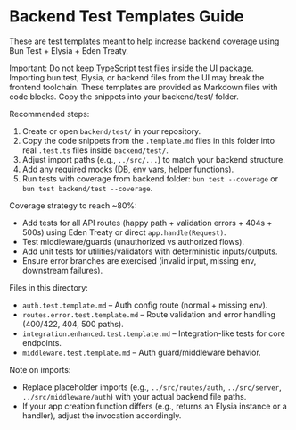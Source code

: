 # Backend Test Templates Guide

These are test templates meant to help increase backend coverage using Bun Test + Elysia + Eden Treaty.

Important: Do not keep TypeScript test files inside the UI package. Importing bun:test, Elysia, or backend files from the UI may break the frontend toolchain. These templates are provided as Markdown files with code blocks. Copy the snippets into your backend/test/ folder.

Recommended steps:
1. Create or open `backend/test/` in your repository.
2. Copy the code snippets from the `.template.md` files in this folder into real `.test.ts` files inside `backend/test/`.
3. Adjust import paths (e.g., `../src/...`) to match your backend structure.
4. Add any required mocks (DB, env vars, helper functions).
5. Run tests with coverage from backend folder: `bun test --coverage` or `bun test backend/test --coverage`.

Coverage strategy to reach ~80%:
- Add tests for all API routes (happy path + validation errors + 404s + 500s) using Eden Treaty or direct `app.handle(Request)`.
- Test middleware/guards (unauthorized vs authorized flows).
- Add unit tests for utilities/validators with deterministic inputs/outputs.
- Ensure error branches are exercised (invalid input, missing env, downstream failures).

Files in this directory:
- `auth.test.template.md` – Auth config route (normal + missing env).
- `routes.error.test.template.md` – Route validation and error handling (400/422, 404, 500 paths).
- `integration.enhanced.test.template.md` – Integration-like tests for core endpoints.
- `middleware.test.template.md` – Auth guard/middleware behavior.

Note on imports:
- Replace placeholder imports (e.g., `../src/routes/auth`, `../src/server`, `../src/middleware/auth`) with your actual backend file paths.
- If your app creation function differs (e.g., returns an Elysia instance or a handler), adjust the invocation accordingly.
